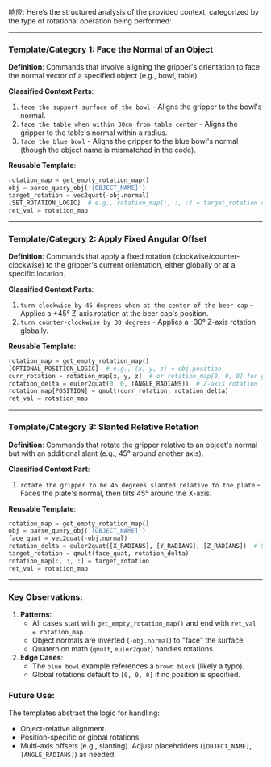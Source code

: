 响应: Here’s the structured analysis of the provided context, categorized by the type of rotational operation being performed:

---

### **Template/Category 1: Face the Normal of an Object**

**Definition**: Commands that involve aligning the gripper's orientation to face the normal vector of a specified object (e.g., bowl, table).

**Classified Context Parts**:

1. `face the support surface of the bowl` - Aligns the gripper to the bowl's normal.
2. `face the table when within 30cm from table center` - Aligns the gripper to the table's normal within a radius.
3. `face the blue bowl` - Aligns the gripper to the blue bowl's normal (though the object name is mismatched in the code).

**Reusable Template**:

```python
rotation_map = get_empty_rotation_map()
obj = parse_query_obj('[OBJECT_NAME]')
target_rotation = vec2quat(-obj.normal)
[SET_ROTATION_LOGIC]  # e.g., rotation_map[:, :, :] = target_rotation or radius-based assignment
ret_val = rotation_map
```

---

### **Template/Category 2: Apply Fixed Angular Offset**

**Definition**: Commands that apply a fixed rotation (clockwise/counter-clockwise) to the gripper's current orientation, either globally or at a specific location.

**Classified Context Parts**:

1. `turn clockwise by 45 degrees when at the center of the beer cap` - Applies a +45° Z-axis rotation at the beer cap's position.
2. `turn counter-clockwise by 30 degrees` - Applies a -30° Z-axis rotation globally.

**Reusable Template**:

```python
rotation_map = get_empty_rotation_map()
[OPTIONAL_POSITION_LOGIC]  # e.g., (x, y, z) = obj.position
curr_rotation = rotation_map[x, y, z]  # or rotation_map[0, 0, 0] for global
rotation_delta = euler2quat(0, 0, [ANGLE_RADIANS])  # Z-axis rotation
rotation_map[POSITION] = qmult(curr_rotation, rotation_delta)
ret_val = rotation_map
```

---

### **Template/Category 3: Slanted Relative Rotation**

**Definition**: Commands that rotate the gripper relative to an object's normal but with an additional slant (e.g., 45° around another axis).

**Classified Context Part**:

1. `rotate the gripper to be 45 degrees slanted relative to the plate` - Faces the plate's normal, then tilts 45° around the X-axis.

**Reusable Template**:

```python
rotation_map = get_empty_rotation_map()
obj = parse_query_obj('[OBJECT_NAME]')
face_quat = vec2quat(-obj.normal)
rotation_delta = euler2quat([X_RADIANS], [Y_RADIANS], [Z_RADIANS])  # Slant offset
target_rotation = qmult(face_quat, rotation_delta)
rotation_map[:, :, :] = target_rotation
ret_val = rotation_map
```

---

### **Key Observations**:

1. **Patterns**:
   - All cases start with `get_empty_rotation_map()` and end with `ret_val = rotation_map`.
   - Object normals are inverted (`-obj.normal`) to "face" the surface.
   - Quaternion math (`qmult`, `euler2quat`) handles rotations.
2. **Edge Cases**:
   - The `blue bowl` example references a `brown block` (likely a typo).
   - Global rotations default to `[0, 0, 0]` if no position is specified.

### **Future Use**:

The templates abstract the logic for handling:

- Object-relative alignment.
- Position-specific or global rotations.
- Multi-axis offsets (e.g., slanting).
  Adjust placeholders (`[OBJECT_NAME]`, `[ANGLE_RADIANS]`) as needed.
